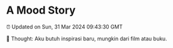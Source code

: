 # A Mood Story

⏰ Updated on Sun, 31 Mar 2024 09:43:30 GMT

💭 Thought: Aku butuh inspirasi baru, mungkin dari film atau buku.

